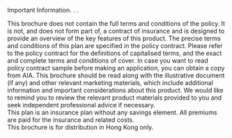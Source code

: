 Important Information. . . 

This brochure does not contain the full terms and conditions of the
policy. It is not, and does not form part of, a contract of insurance
and is designed to provide an overview of the key features of this
product. The precise terms and conditions of this plan are specified
in the policy contract. Please refer to the policy contract for the
definitions of capitalised terms, and the exact and complete terms
and conditions of cover. In case you want to read policy contract
sample before making an application, you can obtain a copy from
AIA. This brochure should be read along with the illustrative
document (if any) and other relevant marketing materials, which
include additional information and important considerations
about this product. We would like to remind you to review the
relevant product materials provided to you and seek independent
professional advice if necessary.  
This plan is an insurance plan without any savings element. All
premiums are paid for the insurance and related costs.  
This brochure is for distribution in Hong Kong only.